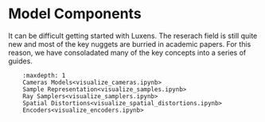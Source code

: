 # Model Components

It can be difficult getting started with Luxens. The reserach field is still quite new and most of the key nuggets are burried in academic papers. For this reason, we have consoladated many of the key concepts into a series of guides.

```{toctree}
    :maxdepth: 1
    Cameras Models<visualize_cameras.ipynb>
    Sample Representation<visualize_samples.ipynb>
    Ray Samplers<visualize_samplers.ipynb>
    Spatial Distortions<visualize_spatial_distortions.ipynb>
    Encoders<visualize_encoders.ipynb>
```

